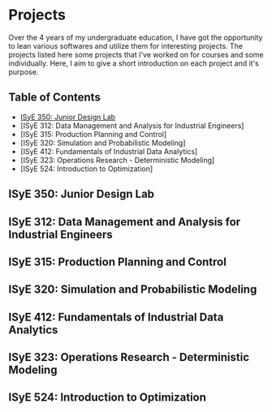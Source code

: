 # Projects

Over the 4 years of my undergraduate education, I have got the opportunity to lean various softwares and utilize them for interesting projects. The projects listed here some projects that I've worked on for courses and some individually. Here, I aim to give a short introduction on each project and it's purpose. 

## Table of Contents
* [ISyE 350: Junior Design Lab](https://github.com/manavvshah321/Projects/blob/main/README.md#isye-350-junior-design-lab)
* [ISyE 312: Data Management and Analysis for Industrial Engineers]
* [ISyE 315: Production Planning and Control]
* [ISyE 320: Simulation and Probabilistic Modeling]
* [ISyE 412: Fundamentals of Industrial Data Analytics]
* [ISyE 323: Operations Research - Deterministic Modeling]
* [ISyE 524: Introduction to Optimization]

## ISyE 350: Junior Design Lab

## ISyE 312: Data Management and Analysis for Industrial Engineers

## ISyE 315: Production Planning and Control

## ISyE 320: Simulation and Probabilistic Modeling

## ISyE 412: Fundamentals of Industrial Data Analytics

## ISyE 323: Operations Research - Deterministic Modeling

## ISyE 524: Introduction to Optimization

